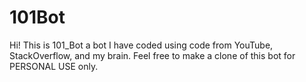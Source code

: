 # 101Bot
Hi! This is 101_Bot a bot I have coded using code from YouTube, StackOverflow, and my brain. Feel free to make a clone of this bot for PERSONAL USE only.
